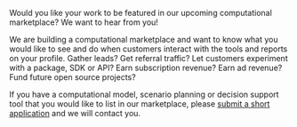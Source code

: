 Would you like your work to be featured in our upcoming computational marketplace? We want to hear from you!

We are building a computational marketplace and want to know what you would like to see and do when customers interact with the tools and reports on your profile. Gather leads? Get referral traffic? Let customers experiment with a package, SDK or API? Earn subscription revenue? Earn ad revenue? Fund future open source projects?

If you have a computational model, scenario planning or decision support tool that you would like to list in our marketplace, please [submit a short application](https://crosscompute.net/a/gather-creators) and we will contact you.
